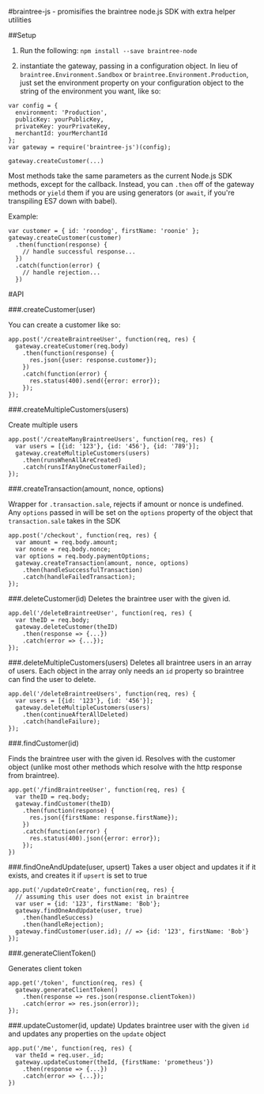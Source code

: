 #braintree-js - promisifies the braintree node.js SDK with extra helper utilities

##Setup

1. Run the following:
`npm install --save braintree-node`

2. instantiate the gateway, passing in a configuration object. In lieu of `braintree.Environment.Sandbox` or `braintree.Environment.Production`, just set the environment property on your configuration object to the string of the environment you want, like so:

```
var config = {
  environment: 'Production',
  publicKey: yourPublicKey,
  privateKey: yourPrivateKey,
  merchantId: yourMerchantId
};
var gateway = require('braintree-js')(config);

gateway.createCustomer(...)
```

Most methods take the same parameters as the current Node.js SDK methods, except for the callback. Instead, you can `.then` off of the gateway methods or `yield` them if you are using generators (or `await`, if you're transpiling ES7 down with babel).

Example:

```
var customer = { id: 'roondog', firstName: 'roonie' };
gateway.createCustomer(customer)
  .then(function(response) {
    // handle successful response...
  })
  .catch(function(error) {
    // handle rejection...
  })
```
#API

###.createCustomer(user)

You can create a customer like so:

```
app.post('/createBraintreeUser', function(req, res) {
  gateway.createCustomer(req.body)
    .then(function(response) {
      res.json({user: response.customer});
    })
    .catch(function(error) {
      res.status(400).send({error: error});
    });
});
```

###.createMultipleCustomers(users)

Create multiple users

```
app.post('/createManyBraintreeUsers', function(req, res) {
  var users = [{id: '123'}, {id: '456'}, {id: '789'}];
  gateway.createMultipleCustomers(users)
    .then(runsWhenAllAreCreated)
    .catch(runsIfAnyOneCustomerFailed);
});

```

###.createTransaction(amount, nonce, options)

Wrapper for `.transaction.sale`, rejects if amount or nonce is undefined. Any `options` passed in will be set on the `options` property of the object that `transaction.sale` takes in the SDK

```
app.post('/checkout', function(req, res) {
  var amount = req.body.amount;
  var nonce = req.body.nonce;
  var options = req.body.paymentOptions;
  gateway.createTransaction(amount, nonce, options)
    .then(handleSuccessfulTransaction)
    .catch(handleFailedTransaction);
});
```

###.deleteCustomer(id)
Deletes the braintree user with the given id.

```
app.del('/deleteBraintreeUser', function(req, res) {
  var theID = req.body;
  gateway.deleteCustomer(theID)
    .then(response => {...})
    .catch(error => {...});
});
```

###.deleteMultipleCustomers(users)
Deletes all braintree users in an array of users. Each object in the array only needs an `id` property so braintree can find the user to delete.

```
app.del('/deleteBraintreeUsers', function(req, res) {
  var users = [{id: '123'}, {id: '456'}];
  gateway.deleteMultipleCustomers(users)
    .then(continueAfterAllDeleted)
    .catch(handleFailure);
});
```

###.findCustomer(id)

Finds the braintree user with the given id. Resolves with the customer object (unlike most other methods which resolve with the http response from braintree).

```
app.get('/findBraintreeUser', function(req, res) {
  var theID = req.body;
  gateway.findCustomer(theID)
    .then(function(response) {
      res.json({firstName: response.firstName});
    })
    .catch(function(error) {
      res.status(400).json({error: error});
    });
})
```

###.findOneAndUpdate(user, upsert)
Takes a user object and updates it if it exists, and creates it if `upsert` is set to true
```
app.put('/updateOrCreate', function(req, res) {
  // assuming this user does not exist in braintree
  var user = {id: '123', firstName: 'Bob'};
  gateway.findOneAndUpdate(user, true)
    .then(handleSuccess)
    .then(handleRejection);
  gateway.findCustomer(user.id); // => {id: '123', firstName: 'Bob'}
});
```

###.generateClientToken()

Generates client token

```
app.get('/token', function(req, res) {
  gateway.generateClientToken()
    .then(response => res.json(response.clientToken))
    .catch(error => res.json(error));
});
```

###.updateCustomer(id, update)
Updates braintree user with the given `id` and updates any properties on the `update` object

```
app.put('/me', function(req, res) {
  var theId = req.user._id;
  gateway.updateCustomer(theId, {firstName: 'prometheus'})
    .then(response => {...})
    .catch(error => {...});
})
```


